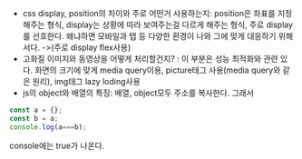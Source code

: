 - css display, position의 차이와 주로 어떤거 사용하는지: position은 좌표를 지정해주는 형식, display는 상황에 따라 보여주는걸 다르게 해주는 형식, 주로 display를 선호한다. 왜냐하면 모바일과 탭 등 다양한 환경이 나와 그에 맞게 대응하기 위해서다. ->(주로 display flex사용)
- 고화질 이미지와 동영상을 어떻게 처리할건지? : 이 부분은 성능 최적화와 관련 있다. 화면의 크기에 맞게 media query이용, picture태그 사용(media query와 같은 원리), img태그 lazy loding사용 
- js의 object와 배열의 특징: 배열, object모두 주소를 복사한다. 그래서 <br/>
``` javascript
const a = {};
const b = a;
console.log(a===b);
```
console에는 true가 나온다. 
